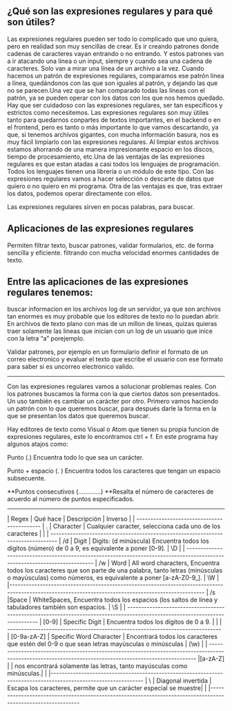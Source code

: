 ¿Qué son las expresiones regulares y para qué son útiles?
--------------------------------------------------------
Las expresiones regulares pueden ser todo lo complicado que uno quiera, pero en realidad son muy sencillas de crear.
Es ir creando patrones donde cadenas de caracteres vayan entrando o no entrando. Y estos patrones van a ir atacando una línea o un input, siempre y cuando sea una
cadena de caracteres. Solo van a mirar una línea de un archivo a la vez. Cuando hacemos un patrón de expresiones regulares, comparamos ese patrón línea a línea, 
quedándonos con las que son iguales al patrón, y dejando las que no se parecen.Una vez que se han comparado todas las líneas con el patrón, ya se pueden operar con los datos con los que nos hemos quedado.
Hay que ser cuidadoso con las expresiones regulares, ser tan específicos y estrictos como necesitemos. Las expresiones regulares son muy útiles tanto para quedarnos conpartes de textos importantes, en el backend o en el frontend, pero es tanto o más importante lo que vamos descartando, ya que, si tenemos archivos gigantes, con mucha 
información basura, nos es muy fácil limpiarlo con las expresiones regulares. Al limpiar estos archivos estamos ahorrando de una manera impresionante espacio en los 
discos, tiempo de procesamiento, etc.Una de las ventajas de las expresiones regulares es que estan atadas a casi todos los lenguajes de programación. Todos los 
lenguajes tienen una librería o un módulo de este tipo. Con las expresiones regulares vamos a hacer selección o descarte de datos que quiero o no quiero en mi programa.
Otra de las ventajas es que, tras extraer los datos, podemos operar directamente con ellos.

Las expresiones regulares sirven en pocas palabras, para buscar.

Aplicaciones de las expresiones regulares
-----------------------------------------
Permiten filtrar texto, buscar patrones, validar formularios, etc. de forma sencilla y eficiente. filtrando con mucha velocidad enormes cantidades de texto.

Entre las aplicaciones de las expresiones regulares tenemos:
---------------------------------------------------------
buscar informacion en los archivos log de un servidor, ya que son archivos tan enormes es muy probable que los editores de texto no lo puedan abrir.
En archivos de texto plano con mas de un millon de lineas, quizas quieras traer solamente las lineas que inician con un log de un usuario que inice con la letra “a” porejemplo.

Validar patrones, por ejemplo en un formulario definir el formato de un correo electronico y evaluar el texto que escribe el usuario con ese formato para saber si es uncorreo electronico valido.

----------------------------------------------------------------------------------------------------------------------------------------------------------

Con las expresiones regulares vamos a solucionar problemas reales. Con los patrones buscamos la forma con la que ciertos datos son presentados.
Un uso también es cambiar un carácter por otro.
Primero vamos haciendo un patrón con lo que queremos buscar, para después darle la forma en la que se presentan los datos que queremos buscar.

Hay editores de texto como Visual o Atom que tienen su propia funcion de expresiones regulares, este lo encontramos ctrl + f. En este programa hay algunos atajos como:

Punto (.) Encuentra todo lo que sea un carácter.

Punto + espacio (. ) Encuentra todos los caracteres que tengan un espacio subsecuente.

**Puntos consecutivos (………….) **Resalta el número de caracteres de acuerdo al número de puntos especificados.

-------------------------------------------------------------------------------------------------------------------------
| Regex |	Qué hace  |	Descripción  |	Inverso |
| -------------------------------------------
| .  |	Character  | Cualquier caracter, selecciona cada uno de los caracteres	|     |
| --------------------------------------------------------------------------------
| /d | Digit | Digits: (d minúscula) Encuentra todos los dígitos (número) de 0 a 9, es equivalente a poner [0-9].  |	\D |
| --------------------------------------------------------------------------------------------------------------------------
| /w  |	Word |	All word characters, Encuentra todos los caracteres que son parte de una palabra, tanto letras (minúsculas o mayúsculas) como números, es equivalente a poner [a-zA-Z0-9_].  |	\W  |
|----------------------------------------------------------------------------------------------------------------------------------------------------
| /s |Space | WhiteSpaces, Encuentra todos los espacios (los saltos de línea y tabuladores también son espacios.  | \S  |
| ----------------------------------------------------------------------------------------------------------------------------
| [0-9]	| Specific Digit | Encuentra todos los dígitos de 0 a 9. |  	|
| -----------------------------------------------------------------------------
| [0-9a-zA-Z]	| Specific Word Character  | Encontrará todos los caracteres que estén del 0-9 o que sean letras mayúsculas o minúsculas | (\w)	|
|  -------------------------------------------------------------------------------------------------------------------------------------------------------
|[a-zA-Z]	|	| nos encontrará solamente las letras, tanto mayúsculas como minúsculas.|	|
|---------------------------------------------------------------------------------------------------------------
| \  |	Diagonal invertida	| Escapa los caracteres, permite que un carácter especial se muestre|   |
|-------------------------------------------------------------------------------------------------------------
